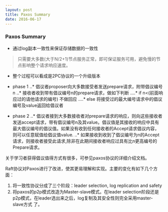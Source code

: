 ```yaml
---
layout: post
title: Paxos Summary
date: 2016-06-17
---
```


### Paxos Summary

- 通过log副本一致性来保证存储数据的一致性
>只需要大多数(大于N/2+1)节点服务正常，即可保证服务可用，避免慢的节点影响整个请求响应速度。

- 整个过程可以看成是2PC协议的一个升级版本

- phase 1
..* 倡议者proposer向大多数接受者发送prepare请求，附带倡议编号n
..* 接收者收到带有倡议编号n的prepare请求，做如下判断
....* if n<(前面响应过的请他请求的编号) 不做回应
....* else 将接受过的最大编号请求中的倡议编号及value返回给倡议者

- phase 2
..* 倡议者接到大多数接收者对prepare请求的响应，则向这些接收者发送accept请求，带有倡议编号n及其value。倡议值是其接收的响应中具有最大倡议编号的倡议值。如果没有收到任何接收者的Accept请求倡议内容，则可以任意赋值给倡议值value.
..* 如果接收到收到了倡议编号为n的Accept请求，则接收者接受此请求,除非在此期间接收者响应过具有比n更高编号的Prepare请求。

关于学习者获得倡议值得方式有很多，可参见paxos协议的详细介绍文档。

Raft协议对Paxos进行了改进，使其更易理解和实现。主要的变化有如下几个方面：

1. 将一致性协议分成了三个阶段：leader selection, log replication and safety 
2. 将paxos的p2p模式改造为Master-slave模式。在leader selection阶段还是p2p模式，在leader选出来之后，log复制及其安全性则完全采用master-slave方式
了。
